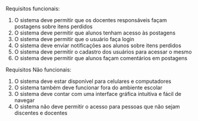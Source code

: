 Requisitos funcionais:
1. O sistema deve permitir que os docentes responsáveis façam postagens sobre itens perdidos
2. O sistema deve permitir que alunos tenham acesso às postagens
3. O sistema deve permitir que o usuário faça login
4. O sistema deve enviar notificações aos alunos sobre itens perdidos
5. O sistema deve permitir o cadastro dos usuários para acessar o mesmo
6. O sistema deve permitir que alunos façam comentários em postagens

Requisitos Não funcionais:
1. O sistema deve estar disponível para  celulares e computadores
2. O sistema também deve funcionar fora do ambiente escolar
3. O sistema deve contar com uma interface gráfica intuitiva e fácil de navegar
4. O sistema não deve permitir o acesso para pessoas que não sejam discentes e docentes






